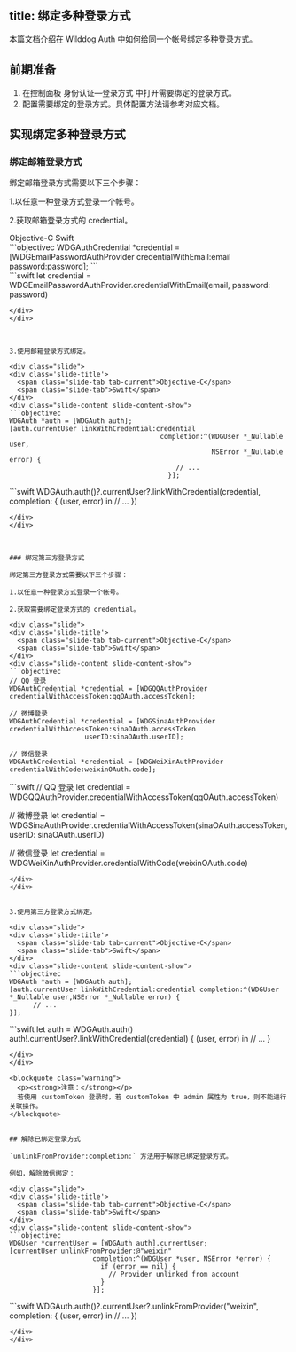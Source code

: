 
title:  绑定多种登录方式
---

本篇文档介绍在 Wilddog Auth 中如何给同一个帐号绑定多种登录方式。


## 前期准备

1. 在控制面板 身份认证—登录方式 中打开需要绑定的登录方式。
2. 配置需要绑定的登录方式。具体配置方法请参考对应文档。


## 实现绑定多种登录方式

### 绑定邮箱登录方式

绑定邮箱登录方式需要以下三个步骤：

1.以任意一种登录方式登录一个帐号。

2.获取邮箱登录方式的 credential。

<div class="slide">
<div class='slide-title'>
  <span class="slide-tab tab-current">Objective-C</span>
  <span class="slide-tab">Swift</span>
</div>
<div class="slide-content slide-content-show">
```objectivec
WDGAuthCredential *credential =
    [WDGEmailPasswordAuthProvider credentialWithEmail:email
                                            password:password];
```
</div>
<div class="slide-content">
```swift
let credential = WDGEmailPasswordAuthProvider.credentialWithEmail(email, password: password)

```
</div>
</div>



3.使用邮箱登录方式绑定。

<div class="slide">
<div class='slide-title'>
  <span class="slide-tab tab-current">Objective-C</span>
  <span class="slide-tab">Swift</span>
</div>
<div class="slide-content slide-content-show">
```objectivec
WDGAuth *auth = [WDGAuth auth];
[auth.currentUser linkWithCredential:credential
                                      completion:^(WDGUser *_Nullable user,
                                                   NSError *_Nullable error) {
                                          // ...
                                        }];
```
</div>
<div class="slide-content">
```swift
WDGAuth.auth()?.currentUser?.linkWithCredential(credential, completion: { (user, error) in
    // ...
})

```
</div>
</div>



### 绑定第三方登录方式

绑定第三方登录方式需要以下三个步骤：

1.以任意一种登录方式登录一个帐号。

2.获取需要绑定登录方式的 credential。

<div class="slide">
<div class='slide-title'>
  <span class="slide-tab tab-current">Objective-C</span>
  <span class="slide-tab">Swift</span>
</div>
<div class="slide-content slide-content-show">
```objectivec
// QQ 登录
WDGAuthCredential *credential = [WDGQQAuthProvider credentialWithAccessToken:qqOAuth.accessToken];

// 微博登录
WDGAuthCredential *credential = [WDGSinaAuthProvider credentialWithAccessToken:sinaOAuth.accessToken 
                   userID:sinaOAuth.userID];

// 微信登录
WDGAuthCredential *credential = [WDGWeiXinAuthProvider credentialWithCode:weixinOAuth.code];

```
</div>
<div class="slide-content">
```swift
// QQ 登录
let credential = WDGQQAuthProvider.credentialWithAccessToken(qqOAuth.accessToken)

// 微博登录
let credential = WDGSinaAuthProvider.credentialWithAccessToken(sinaOAuth.accessToken, userID: sinaOAuth.userID)

// 微信登录
let credential = WDGWeiXinAuthProvider.credentialWithCode(weixinOAuth.code)

```
</div>
</div>


3.使用第三方登录方式绑定。

<div class="slide">
<div class='slide-title'>
  <span class="slide-tab tab-current">Objective-C</span>
  <span class="slide-tab">Swift</span>
</div>
<div class="slide-content slide-content-show">
```objectivec
WDGAuth *auth = [WDGAuth auth];
[auth.currentUser linkWithCredential:credential completion:^(WDGUser *_Nullable user,NSError *_Nullable error) {
      // ...
}];
```
</div>
<div class="slide-content">
```swift
let auth = WDGAuth.auth()
auth!.currentUser?.linkWithCredential(credential) { (user, error) in
     // ...
}

```
</div>
</div>

<blockquote class="warning">
  <p><strong>注意：</strong></p>
  若使用 customToken 登录时，若 customToken 中 admin 属性为 true，则不能进行关联操作。
</blockquote>


## 解除已绑定登录方式

`unlinkFromProvider:completion:` 方法用于解除已绑定登录方式。

例如，解除微信绑定：

<div class="slide">
<div class='slide-title'>
  <span class="slide-tab tab-current">Objective-C</span>
  <span class="slide-tab">Swift</span>
</div>
<div class="slide-content slide-content-show">
```objectivec
WDGUser *currentUser = [WDGAuth auth].currentUser;
[currentUser unlinkFromProvider:@"weixin"
                     completion:^(WDGUser *user, NSError *error) {
                       if (error == nil) {
                         // Provider unlinked from account
                       }
                     }];
```
</div>
<div class="slide-content">
```swift
WDGAuth.auth()?.currentUser?.unlinkFromProvider("weixin", completion: { (user, error) in
    // ...
})

```
</div>
</div>
